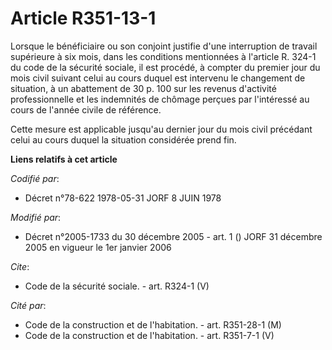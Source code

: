 # Article R351-13-1

Lorsque le bénéficiaire ou son conjoint justifie d'une interruption de travail supérieure à six mois, dans les conditions
mentionnées à l'article R. 324-1 du code de la sécurité sociale, il est procédé, à compter du premier jour du mois civil
suivant celui au cours duquel est intervenu le changement de situation, à un abattement de 30 p. 100 sur les revenus
d'activité professionnelle et les indemnités de chômage perçues par l'intéressé au cours de l'année civile de référence.

Cette mesure est applicable jusqu'au dernier jour du mois civil précédant celui au cours duquel la situation considérée prend
fin.

**Liens relatifs à cet article**

_Codifié par_:

  - Décret n°78-622 1978-05-31 JORF 8 JUIN 1978

_Modifié par_:

  - Décret n°2005-1733 du 30 décembre 2005 - art. 1 () JORF 31 décembre 2005 en vigueur le 1er janvier 2006

_Cite_:

  - Code de la sécurité sociale. - art. R324-1 (V)

_Cité par_:

  - Code de la construction et de l'habitation. - art. R351-28-1 (M)
  - Code de la construction et de l'habitation. - art. R351-7-1 (V)
